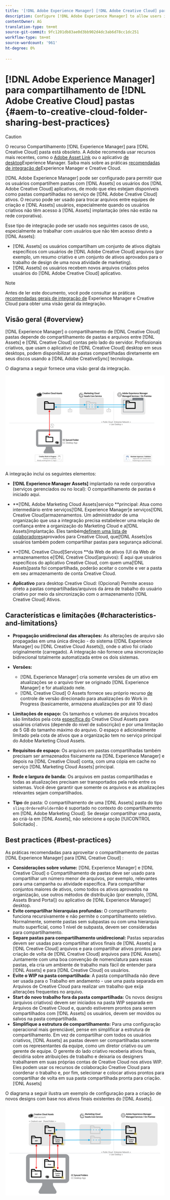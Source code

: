 ```yaml
---
title: '[!DNL Adobe Experience Manager] [!DNL Adobe Creative Cloud] para compartilhar práticas recomendadas.'
description: Configure [!DNL Adobe Experience Manager] to allow users in [!DNL Experience Manager Assets] para trocar pastas com usuários do Adobe Creative Cloud (CC).
contentOwner: AG
translation-type: tm+mt
source-git-commit: 9fc1201db83ae0d3bb902d4dc3ab6d78cc1dc251
workflow-type: tm+mt
source-wordcount: '961'
ht-degree: 0%

---
```



# [!DNL Adobe Experience Manager] para compartilhamento de [!DNL Adobe Creative Cloud] pastas {#aem-to-creative-cloud-folder-sharing-best-practices}

>[!CAUTION]
>
>O recurso Compartilhamento [!DNL Experience Manager] para [!DNL Creative Cloud] pasta está obsoleto. A Adobe recomenda usar recursos mais recentes, como o [Adobe Asset Link](https://helpx.adobe.com/br/enterprise/using/adobe-asset-link.html) ou o aplicativo [de desktop](https://docs.adobe.com/content/help/en/experience-manager-desktop-app/using/using.html)Experience Manager. Saiba mais sobre as práticas [recomendadas de integração de](/help/assets/aem-cc-integration-best-practices.md)Experience Manager e Creative Cloud.

[!DNL Adobe Experience Manager] pode ser configurado para permitir que os usuários compartilhem pastas com [!DNL Assets] os usuários dos [!DNL Adobe Creative Cloud] aplicativos, de modo que eles estejam disponíveis como pastas compartilhadas no serviço de [!DNL Adobe Creative Cloud] ativos. O recurso pode ser usado para trocar arquivos entre equipes de criação e [!DNL Assets] usuários, especialmente quando os usuários criativos não têm acesso à [!DNL Assets] implantação (eles não estão na rede corporativa).

Esse tipo de integração pode ser usado nos seguintes casos de uso, especialmente ao trabalhar com usuários que não têm acesso direto a [!DNL Assets]:

* [!DNL Assets] os usuários compartilham um conjunto de ativos digitais específicos com usuários de [!DNL Adobe Creative Cloud] arquivos (por exemplo, um resumo criativo e um conjunto de ativos aprovados para o trabalho de design de uma nova atividade de marketing).
* [!DNL Assets] os usuários recebem novos arquivos criados pelos usuários do [!DNL Adobe Creative Cloud] aplicativo.

>[!NOTE]
>
>Antes de ler este documento, você pode consultar as práticas [recomendadas gerais de integração de](/help/assets/aem-cc-integration-best-practices.md) Experience Manager e Creative Cloud para obter uma visão geral da integração.

## Visão geral {#overview}

[!DNL Experience Manager] o compartilhamento de [!DNL Creative Cloud] pastas depende do compartilhamento de pastas e arquivos entre [!DNL Assets] e [!DNL Creative Cloud] contas pelo lado do servidor. Profissionais criativos, que usam o aplicativo de [!DNL Creative Cloud] desktop em seus desktops, podem disponibilizar as pastas compartilhadas diretamente em seus discos usando a [!DNL Adobe CreativeSync] tecnologia.

O diagrama a seguir fornece uma visão geral da integração.

![chlimage_1-179](assets/chlimage_1-406.png)

A integração inclui os seguintes elementos:

* **[!DNL Experience Manager Assets]** implantado na rede corporativa (serviços gerenciados ou no local): O compartilhamento de pastas é iniciado aqui.
* **[!DNL Adobe Marketing Cloud Assets]serviço **principal: Atua como intermediário entre serviços[!DNL Experience Manager]e serviços[!DNL Creative Cloud]armazenamentos. Um administrador de uma organização que usa a integração precisa estabelecer uma relação de confiança entre a organização do Marketing Cloud e a[!DNL Assets]implantação. Eles também[definem uma lista de colaboradores](https://docs.adobe.com/content/help/en/core-services/interface/assets/t-admin-add-cc-user.html)aprovados para Creative Cloud, que[!DNL Assets]os usuários também podem compartilhar pastas para segurança adicional.

* **[!DNL Creative Cloud]Serviços **da Web de ativos (UI da Web de armazenamentos e[!DNL Creative Cloud]arquivos): É aqui que usuários específicos do aplicativo Creative Cloud, com quem uma[!DNL Assets]pasta foi compartilhada, poderão aceitar o convite e ver a pasta em seu armazenamento de conta Creative Cloud.
* **Aplicativo** para desktop Creative Cloud: (Opcional) Permite acesso direto a pastas compartilhadas/arquivos da área de trabalho do usuário criativo por meio da sincronização com o armazenamento [!DNL Creative Cloud] Ativos.

## Características e limitações {#characteristics-and-limitations}

* **Propagação unidirecional das alterações:** As alterações de arquivo são propagadas em uma única direção - do sistema ([!DNL Experience Manager] ou [!DNL Creative Cloud Assets]), onde o ativo foi criado originalmente (carregado). A integração não fornece uma sincronização bidirecional totalmente automatizada entre os dois sistemas.
* **Versões:**

   * [!DNL Experience Manager] cria somente versões de um ativo em atualizações se o arquivo tiver se originado [!DNL Experience Manager] e for atualizado nele.
   * [!DNL Creative Cloud] O Assets fornece seu próprio recurso [de](https://helpx.adobe.com/creative-cloud/help/versioning-faq.html) controle de versão direcionado para atualizações do Work in Progress (basicamente, armazena atualizações por até 10 dias)

* **Limitações de espaço:** Os tamanhos e volumes de arquivos trocados são limitados pela cota [específica do](https://helpx.adobe.com/creative-cloud/kb/file-storage-quota.html) Creative Cloud Assets para usuários criativos (depende do nível de subscrição) e por uma limitação de 5 GB do tamanho máximo do arquivo. O espaço é adicionalmente limitado pela cota de ativos que a organização tem no serviço principal do Adobe Marketing Cloud Assets.

* **Requisitos de espaço:** Os arquivos em pastas compartilhadas também precisam ser armazenados fisicamente na [!DNL Experience Manager] e depois na [!DNL Creative Cloud] conta, com uma cópia em cache no serviço [!DNL Marketing Cloud Assets] principal.
* **Rede e largura de banda:** Os arquivos em pastas compartilhadas e todas as atualizações precisam ser transportados pela rede entre os sistemas. Você deve garantir que somente os arquivos e as atualizações relevantes sejam compartilhados.
* **Tipo** de pasta: O compartilhamento de uma [!DNL Assets] pasta do tipo `sling:OrderedFolder`não é suportado no contexto do compartilhamento em [!DNL Adobe Marketing Cloud]. Se desejar compartilhar uma pasta, ao criá-la em [!DNL Assets], não selecione a opção [!UICONTROL Solicitado] .

## Best practices {#best-practices}

As práticas recomendadas para aproveitar o compartilhamento de pastas [!DNL Experience Manager] para [!DNL Creative Cloud] :

* **Considerações sobre volume:** [!DNL Experience Manager] e [!DNL Creative Cloud] o Compartilhamento de pastas deve ser usado para compartilhar um número menor de arquivos, por exemplo, relevantes para uma campanha ou atividade específica. Para compartilhar conjuntos maiores de ativos, como todos os ativos aprovados na organização, use outros métodos de distribuição (por exemplo, [!DNL Assets Brand Portal]) ou aplicativo de [!DNL Experience Manager] desktop.
* **Evite compartilhar hierarquias profundas:** O compartilhamento funciona recursivamente e não permite o compartilhamento seletivo. Normalmente, somente pastas sem subpastas ou com uma hierarquia muito superficial, como 1 nível de subpasta, devem ser consideradas para compartilhamento.
* **Separe pastas para compartilhamento unidirecional:** Pastas separadas devem ser usadas para compartilhar ativos finais de [!DNL Assets] a [!DNL Creative Cloud] arquivos e para compartilhar ativos prontos para criação de volta de [!DNL Creative Cloud] arquivos para [!DNL Assets]. Juntamente com uma boa convenção de nomenclatura para essas pastas, ela cria um ambiente de trabalho mais fácil de entender para [!DNL Assets] e para [!DNL Creative Cloud] os usuários.
* **Evite o WIP na pasta compartilhada:** A pasta compartilhada não deve ser usada para o Trabalho em andamento - use uma pasta separada em Arquivos de Creative Cloud para realizar um trabalho que exija alterações frequentes no arquivo.
* **Start do novo trabalho fora da pasta compartilhada:** Os novos designs (arquivos criativos) devem ser iniciados na pasta WIP separada em Arquivos de Creative Cloud e, quando estiverem prontos para serem compartilhados com [!DNL Assets] os usuários, devem ser movidos ou salvos na pasta compartilhada.
* **Simplifique a estrutura de compartilhamento:** Para uma configuração operacional mais gerenciável, pense em simplificar a estrutura de compartilhamento. Em vez de compartilhar com todos os usuários criativos, [!DNL Assets] as pastas devem ser compartilhadas somente com os representantes da equipe, como um diretor criativo ou um gerente de equipe. O gerente do lado criativo receberia ativos finais, decidiria sobre atribuições de trabalho e deixaria os designers trabalharem em suas próprias contas de Creative Cloud nos ativos WIP. Eles podem usar os recursos de colaboração Creative Cloud para coordenar o trabalho e, por fim, selecionar e colocar ativos prontos para compartilhar de volta em sua pasta compartilhada pronta para criação. [!DNL Assets]

O diagrama a seguir ilustra um exemplo de configuração para a criação de novos designs com base nos ativos finais existentes do [!DNL Assets].

![chlimage_1-180](assets/chlimage_1-407.png)
